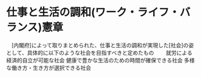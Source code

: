 # 仕事と生活の調和(ワーク・ライフ・バランス)憲章
　[内閣府]によって取りまとめられた、仕事と生活の調和が実現した[社会]の姿として、具体的に以下のような社会を目指すべきと定めたもの
　　就労による経済的自立が可能な社会
  健康で豊かな生活のための時間が確保できる社会
  多様な働き方・生き方が選択できる社会
